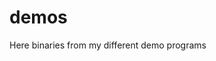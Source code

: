 # demos
Here binaries from my different demo programs
<img style="display:none" src="http://adler.hol.es/github/dir.png" />
